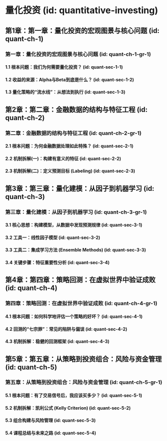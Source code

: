 # 量化投资 (id: quantitative-investing)

## 第1章：第一章：量化投资的宏观图景与核心问题 (id: quant-ch-1)
### 第一章：量化投资的宏观图景与核心问题 (id: quant-ch-1-gr-1)
#### 1.1 根本问题：我们为何需要量化投资？ (id: quant-sec-1-1)
#### 1.2 收益的来源：Alpha与Beta到底是什么？ (id: quant-sec-1-2)
#### 1.3 量化策略的“流水线”：从想法到执行 (id: quant-sec-1-3)

## 第2章：第二章：金融数据的结构与特征工程 (id: quant-ch-2)
### 第二章：金融数据的结构与特征工程 (id: quant-ch-2-gr-1)
#### 2.1 根本问题：为何金融数据处理如此特殊？ (id: quant-sec-2-1)
#### 2.2 机制拆解(一)：构建有意义的特征 (id: quant-sec-2-2)
#### 2.3 机制拆解(二)：定义预测目标 (Labeling) (id: quant-sec-2-3)

## 第3章：第三章：量化建模：从因子到机器学习 (id: quant-ch-3)
### 第三章：量化建模：从因子到机器学习 (id: quant-ch-3-gr-1)
#### 3.1 核心思想：构建模型，从数据中发现预测规律 (id: quant-sec-3-1)
#### 3.2 工具一：线性因子模型 (id: quant-sec-3-2)
#### 3.3 工具二：集成学习方法 (Ensemble Methods) (id: quant-sec-3-3)
#### 3.4 关键步骤：特征重要性分析 (id: quant-sec-3-4)

## 第4章：第四章：策略回测：在虚拟世界中验证成败 (id: quant-ch-4)
### 第四章：策略回测：在虚拟世界中验证成败 (id: quant-ch-4-gr-1)
#### 4.1 根本问题：如何科学地评估一个策略的好坏？ (id: quant-sec-4-1)
#### 4.2 回测的“七宗罪”：常见的陷阱与偏误 (id: quant-sec-4-2)
#### 4.3 机制拆解：稳健的回测框架 (id: quant-sec-4-3)

## 第5章：第五章：从策略到投资组合：风险与资金管理 (id: quant-ch-5)
### 第五章：从策略到投资组合：风险与资金管理 (id: quant-ch-5-gr-1)
#### 5.1 根本问题：有了交易信号后，我应该买多少？ (id: quant-sec-5-1)
#### 5.2 机制拆解：凯利公式 (Kelly Criterion) (id: quant-sec-5-2)
#### 5.3 组合构建与风险管理 (id: quant-sec-5-3)
#### 5.4 课程总结与未来之路 (id: quant-sec-5-4)
